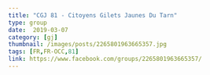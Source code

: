 ```yaml
---
title: "CGJ 81 - Citoyens Gilets Jaunes Du Tarn"
type: group
date:  2019-03-07
category: [gj]
thumbnail: /images/posts/2265801963665357.jpg
tags: [FR,FR-OCC,81]
link: https://www.facebook.com/groups/2265801963665357/
---
```

